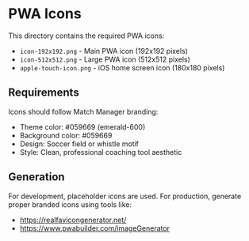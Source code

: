 # PWA Icons

This directory contains the required PWA icons:

- `icon-192x192.png` - Main PWA icon (192x192 pixels)
- `icon-512x512.png` - Large PWA icon (512x512 pixels)
- `apple-touch-icon.png` - iOS home screen icon (180x180 pixels)

## Requirements

Icons should follow Match Manager branding:
- Theme color: #059669 (emerald-600)
- Background color: #059669
- Design: Soccer field or whistle motif
- Style: Clean, professional coaching tool aesthetic

## Generation

For development, placeholder icons are used. For production, generate proper branded icons using tools like:
- https://realfavicongenerator.net/
- https://www.pwabuilder.com/imageGenerator
